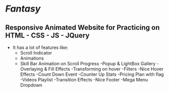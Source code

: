 # ***Fantasy***
## **Responsive Animated Website for Practicing on HTML - CSS - JS - JQuery**
- It has a lot of features like:
  - Scroll Indicator
  - Animations
  - Skill Bar Animation on Scroll Progress
  -Popup & LightBox Gallery
  -Overlaying & Fill Effects
  -Transforming on hover
  -Filters
  -Nice Hover Effects
  -Count Down Event
  -Counter Up Stats
  -Pricing Plan with flag
  -Videos Playlist
  -Transition Effects
  -Nice Footer
  -Mega Menu Dropdown
